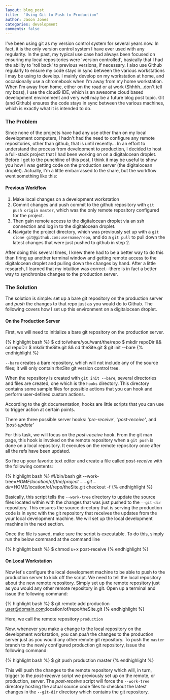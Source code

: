 ```yaml
---
layout: blog_post
title:  "Using Git to Push to Production"
author: Jason Jones
categories: development
comments: false
---
```


I've been using git as my version control system for several years now.  In fact, it is
the only version control system I have ever used with any regularity.  In the past, my typical
use case had always been focused on ensuring my local repositories were 'version controlled',
basically that I had the ability to 'roll back' to previous versions, if necessary.  I also use
Github regularly to ensure my code stays in sync between the various workstations I may be using to
develop.  I mainly develop on my workstation at home, and occasionally use a chromebook when I'm
away from my home workstation. When I'm away from home, either on the road or at work
(Shhhh...don't tell my boss), I use the cloud9 IDE, which is an awesome cloud based development
environment and very well may be a future blog post topic.  Git (and Github) ensures the code
stays in sync between the various machines, which is exactly what it is intended to do.

### The Problem
Since none of the projects have had any use other than on my local development computers, I hadn't
had the need to configure any remote repositories, other than github, that is until recently...
In an effort to understand the process from development to production, I decided to host a
full-stack project that I had been working on on a digitalocean droplet.  Before I get to the
punchline of this post, I think it may be useful to show you how I was getting code on the
production server (the digitalocean droplet).  Actually, I'm a little embarrassed to the share,
but the workflow went something like this:

#### Previous Workflow
1. Make local changes on a development workstation
2. Commit changes and push commit to the github repository with `git push origin master`, which
was the only remote repository configured for the project.
3. Then gain remote access to the digitalocean droplet via an ssh connection and log in to the
digitalocean droplet.
4. Navigate the project directory, which was previously set up with a
`git clone git@github.com:username/repo`, and do a `git pull` to pull down the latest changes
that were just pushed to github in step 2.

After doing this several times, I knew there had to be a better way to do this than firing
up another terminal window and getting remote access to the digitalocean droplet and pulling down
the changes by hand.  After a little research, I learned that my intuition was correct--there
is in fact a better way to synchronize changes to the production server.

### The Solution
The solution is simple: set up a bare git repository on the production server and *push* the changes
to that repo just as you would do to Github.  The following covers how I set up this environment
on a digitalocean droplet.

#### On the Production Server
First, we will need to initialize a bare git repository on the production server.

{% highlight bash %}
$ cd to/where/you/want/the/repo
$ mkdir repoDir && cd repoDir
$ mkdir theSite.git && cd theSite.git
$ git init --bare
{% endhighlight %}

`--bare` creates a bare repository, which will not include any of the source files; it will only
contain _theSite_ git version control tree.

When the repository is created with `git init --bare`, several directories and files are created,
one which is the `hooks` directory.  This directory contains some sample files for possible actions
that you can hook and perform user-defined custom actions.

According to the git documentation, hooks are little scripts that you can use to trigger action
at certain points.

There are three possible server hooks: _'pre-receive'_, _'post-receive'_, and _'post-update'_

For this task, we will focus on the _post-receive_ hook.  From the git man page, this hook is
invoked on the remote repository when a `git push` is done on a local repository.  It executes on
the remote repository once after all the refs have been updated.

So fire up your favorite text editor and create a file called _post-receive_ with the following
contents:

{% highlight bash %}
#!/bin/bash
git --work-tree=$HOME/location/of/the/project --git-dir=$HOME/location/of/repo/theSite.git checkout -f
{% endhighlight %}

Basically, this script tells the `--work-tree` directory to update the source files located within
with the changes that was just pushed to the `--git-dir` repository.  This ensures the
source directory that is serving the production code is in sync with the git repository that
receives the updates from the your local development machine.  We will set up the local development
machine in the next section.

Once the file is saved, make sure the script is executable.  To do this, simply run the below
command at the command line

{% highlight bash %}
$ chmod u+x post-receive
{% endhighlight %}

#### On Local Workstation

Now let's configure the local development machine to be able to push to the production server to
kick off the script.  We need to tell the local repository about the new remote repository.  Simply
set up the remote repository just as you would any other remote repository in git.  Open up a
terminal and issue the following command:

{% highlight bash %}
$ git remote add production user@domain.com:location/of/repo/theSite.git
{% endhighlight %}

Here, we call the remote repository `production`

Now, whenever you make a change to the local repository on the development workstation, you can _push_
the changes to the production server just as you would any other remote git repository.  To push the
`master` branch to the newly configured production git repository, issue the following command:

{% highlight bash %}
$ git push production master
{% endhighlight %}

This will push the changes to the remote repository which will, in turn, trigger to the _post-receive_
script we previously set up on the remote, or production, server.  The _post-receive_ script will
force the `--work-tree` directory hosting the actual source code files to checkout the latest
changes in the `--git-dir` directory which contains the git repository.